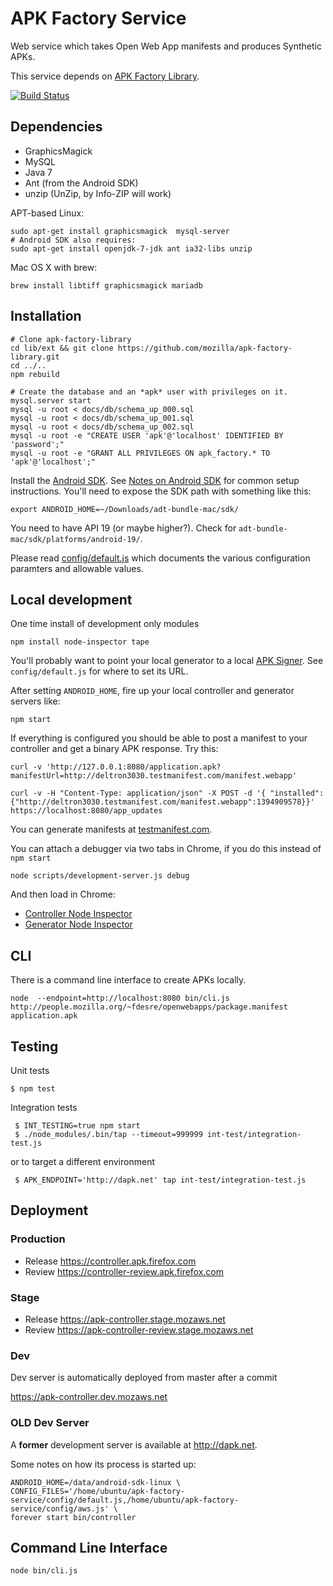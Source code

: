 APK Factory Service
===================

Web service which takes Open Web App manifests and produces Synthetic APKs.

This service depends on [APK Factory Library](https://github.com/mozilla/apk-factory-library).

[![Build Status](https://travis-ci.org/mozilla/apk-factory-service.png)](https://travis-ci.org/mozilla/apk-factory-service)

Dependencies
------------

* GraphicsMagick
* MySQL
* Java 7
* Ant (from the Android SDK)
* unzip (UnZip, by Info-ZIP will work)

APT-based Linux:

    sudo apt-get install graphicsmagick  mysql-server
    # Android SDK also requires:
    sudo apt-get install openjdk-7-jdk ant ia32-libs unzip

Mac OS X with brew:

    brew install libtiff graphicsmagick mariadb

Installation
------------

    # Clone apk-factory-library
    cd lib/ext && git clone https://github.com/mozilla/apk-factory-library.git
    cd ../..
    npm rebuild

    # Create the database and an *apk* user with privileges on it.
    mysql.server start
    mysql -u root < docs/db/schema_up_000.sql
    mysql -u root < docs/db/schema_up_001.sql
    mysql -u root < docs/db/schema_up_002.sql
    mysql -u root -e "CREATE USER 'apk'@'localhost' IDENTIFIED BY 'password';"
    mysql -u root -e "GRANT ALL PRIVILEGES ON apk_factory.* TO 'apk'@'localhost';"

Install the [Android SDK](http://developer.android.com/sdk/index.html).
See [Notes on Android SDK](https://wiki.mozilla.org/Mobile/Fennec/Android#Install_Android_SDK)
for common setup instructions.
You'll need to expose the SDK path with something like this:

    export ANDROID_HOME=~/Downloads/adt-bundle-mac/sdk/

You need to have API 19 (or maybe higher?). Check for
`adt-bundle-mac/sdk/platforms/android-19/`.

Please read [config/default.js](config/default.js) which documents the various
configuration paramters and allowable values.

Local development
-----------------

One time install of development only modules

    npm install node-inspector tape

You'll probably want to point your local generator to a local
[APK Signer](https://github.com/mozilla/apk-signer).
See `config/default.js` for where to set its URL.

After setting `ANDROID_HOME`, fire up your local controller and generator
servers like:

    npm start

If everything is configured you should be able to post a manifest to your controller
and get a binary APK response. Try this:

    curl -v 'http://127.0.0.1:8080/application.apk?manifestUrl=http://deltron3030.testmanifest.com/manifest.webapp'

    curl -v -H "Content-Type: application/json" -X POST -d '{ "installed":{"http://deltron3030.testmanifest.com/manifest.webapp":1394909578}}' https://localhost:8080/app_updates

You can generate manifests at [testmanifest.com](http://testmanifest.com/).

You can attach a debugger via two tabs in Chrome, if you do this instead of `npm start`

    node scripts/development-server.js debug

And then load in Chrome:

* [Controller Node Inspector](http://localhost:8888/debug?port=5858)
* [Generator Node Inspector](http://localhost:8889/debug?port=5859)

CLI
---

There is a command line interface to create APKs locally.

    node  --endpoint=http://localhost:8080 bin/cli.js http://people.mozilla.org/~fdesre/openwebapps/package.manifest application.apk

Testing
-------

Unit tests

    $ npm test

Integration tests

     $ INT_TESTING=true npm start
     $ ./node_modules/.bin/tap --timeout=999999 int-test/integration-test.js

or to target a different environment

     $ APK_ENDPOINT='http://dapk.net' tap int-test/integration-test.js

Deployment
----------

### Production

* Release https://controller.apk.firefox.com
* Review https://controller-review.apk.firefox.com

### Stage

* Release https://apk-controller.stage.mozaws.net
* Review https://apk-controller-review.stage.mozaws.net

### Dev

Dev server is automatically deployed from master after a commit

https://apk-controller.dev.mozaws.net

### OLD Dev Server
A **former** development server is available at http://dapk.net.

Some notes on how its process is started up:

    ANDROID_HOME=/data/android-sdk-linux \
    CONFIG_FILES='/home/ubuntu/apk-factory-service/config/default.js,/home/ubuntu/apk-factory-service/config/aws.js' \
    forever start bin/controller

Command Line Interface
----------------------

    node bin/cli.js

